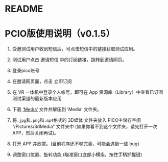 # README

# PCIO版使用说明（v0.1.5）

1. 受邀测试用户收到短信后，可点击短信中的链接获取测试应用。

2. 测试用户点击 邀请短信 中的订阅链接，跳转到邀请网页。

3. 登录pico账号 

4. 在邀请网页面，点击 立即订阅 

5. 在 VR 一体机中登录个人帐号，即可在 App 资源库（Library）中查看已订阅测试渠道的最新版本应用

6. 下载 [‘Media’](https://github.com/Eis4TY/XR-Stereoscopic-Viewer/releases/tag/MediaFile) 文件并解压到 ‘Media’ 文件夹。

7. 将`.jpg`和`.png`和`.mp4`格式的 3D媒体 文件夹放入 PICO主储存空间 “/Pictures/3dMedia” 文件夹中 (如果你看不到这个文件夹，请先打开一次 APP，然后关闭再试)。

8. 打开 APP 并欣赏。(目前程序还不够完善，可能会遇到一些 bug)

9. 调整窗口位置、旋转功能 (瞄准窗口底部小横条，按住手柄抓握键)
